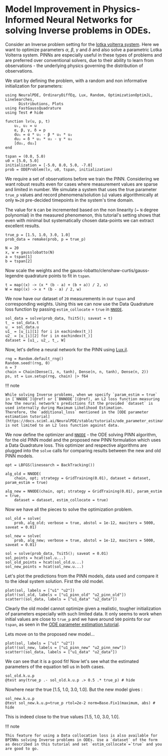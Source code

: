 # Model Improvement in Physics-Informed Neural Networks for solving Inverse problems in ODEs.

Consider an Inverse problem setting for the  [lotka volterra system](https://en.wikipedia.org/wiki/Lotka%E2%80%93Volterra_equations). Here we want to optimize parameters $\alpha$, $\beta$, $\gamma$ and $\delta$ and also solve a parametric Lotka Volterra system.
PINNs are especially useful in these types of problems and are preferred over conventional solvers, due to their ability to learn from observations - the underlying physics governing the distribution of observations.

We start by defining the problem, with a random and non informative initialization for parameters:

```@example improv_param_estim
using NeuralPDE, OrdinaryDiffEq, Lux, Random, OptimizationOptimJL, LineSearches,
      Distributions, Plots
using FastGaussQuadrature
using Test # hide

function lv(u, p, t)
    u₁, u₂ = u
    α, β, γ, δ = p
    du₁ = α * u₁ - β * u₁ * u₂
    du₂ = δ * u₁ * u₂ - γ * u₂
    [du₁, du₂]
end

tspan = (0.0, 5.0)
u0 = [5.0, 5.0]
initialization = [-5.0, 8.0, 5.0, -7.0]
prob = ODEProblem(lv, u0, tspan, initialization)
```

We require a set of observations before we train the PINN.
Considering we want robust results even for cases where measurement values are sparse and limited in number.
We simulate a system that uses the true parameter `true_p` values and record phenomena/solution (`u`) values algorithmically at only `N=20` pre-decided timepoints in the system's time domain.

The value for `N` can be incremented based on the non linearity (~ `N` degree polynomial) in the measured phenomenon, this tutorial's setting shows that even with minimal but systematically chosen data-points we can extract excellent results.

```@example improv_param_estim
true_p = [1.5, 1.0, 3.0, 1.0]
prob_data = remake(prob, p = true_p)

N = 20
x, w = gausslobatto(N)
a = tspan[1]
b = tspan[2]
```

Now scale the weights and the gauss-lobatto/clenshaw-curtis/gauss-legendre quadrature points to fit in `tspan`.

```@example improv_param_estim
t = map((x) -> (x * (b - a) + (b + a)) / 2, x)
W = map((x) -> x * (b - a) / 2, w)
```

We now have our dataset of `20` measurements in our `tspan` and corresponding weights. Using this we can now use the Data Quadrature loss function by passing `estim_collocate` = `true` in [`NNODE`](@ref).

```@example improv_param_estim
sol_data = solve(prob_data, Tsit5(); saveat = t)
t_ = sol_data.t
u_ = sol_data.u
u1_ = [u_[i][1] for i in eachindex(t_)]
u2_ = [u_[i][2] for i in eachindex(t_)]
dataset = [u1_, u2_, t_, W]
```

Now, let's define a neural network for the PINN using [Lux.jl](https://lux.csail.mit.edu/).

```@example improv_param_estim
rng = Random.default_rng()
Random.seed!(rng, 0)
n = 7
chain = Chain(Dense(1, n, tanh), Dense(n, n, tanh), Dense(n, 2))
ps, st = Lux.setup(rng, chain) |> f64
```

!!! note
    
    While solving Inverse problems, when we specify `param_estim = true` in [`NNODE`](@ref) or [`BNNODE`](@ref), an L2 loss function measuring how the neural network's predictions fit the provided `dataset` is used internally during Maximum Likelihood Estimation.
    Therefore, the `additional_loss` mentioned in the [ODE parameter estimation tutorial](https://docs.sciml.ai/NeuralPDE/stable/tutorials/ode_parameter_estimation/) is not limited to an L2 loss function against data.

We now define the optimizer and [`NNODE`](@ref) - the ODE solving PINN algorithm, for the old PINN model and the proposed new PINN formulation which uses a Data Quadrature loss.
This optimizer and respective algorithms are plugged into the `solve` calls for comparing results between the new and old PINN models.

```@example improv_param_estim
opt = LBFGS(linesearch = BackTracking())

alg_old = NNODE(
    chain, opt; strategy = GridTraining(0.01), dataset = dataset, param_estim = true)

alg_new = NNODE(chain, opt; strategy = GridTraining(0.01), param_estim = true,
    dataset = dataset, estim_collocate = true)
```

Now we have all the pieces to solve the optimization problem.

```@example improv_param_estim
sol_old = solve(
    prob, alg_old; verbose = true, abstol = 1e-12, maxiters = 5000, saveat = 0.01)

sol_new = solve(
    prob, alg_new; verbose = true, abstol = 1e-12, maxiters = 5000, saveat = 0.01)

sol = solve(prob_data, Tsit5(); saveat = 0.01)
sol_points = hcat(sol.u...)
sol_old_points = hcat(sol_old.u...)
sol_new_points = hcat(sol_new.u...)
```

Let's plot the predictions from the PINN models, data used and compare it to the ideal system solution.
First the old model.

```@example improv_param_estim
plot(sol, labels = ["u1" "u2"])
plot!(sol_old, labels = ["u1_pinn_old" "u2_pinn_old"])
scatter!(sol_data, labels = ["u1_data" "u2_data"])
```

Clearly the old model cannot optimize given a realistic, tougher initialization of parameters especially with such limited data. It only seems to work when initial values are close to `true_p` and we have around `500` points for our `tspan`, as seen in the [ODE parameter estimation tutorial](https://docs.sciml.ai/NeuralPDE/stable/tutorials/ode_parameter_estimation/).

Lets move on to the proposed new model...

```@example improv_param_estim
plot(sol, labels = ["u1" "u2"])
plot!(sol_new, labels = ["u1_pinn_new" "u2_pinn_new"])
scatter!(sol_data, labels = ["u1_data" "u2_data"])
```

We can see that it is a good fit! Now let's see what the estimated parameters of the equation tell us in both cases.

```@example improv_param_estim
sol_old.k.u.p
@test any(true_p .- sol_old.k.u.p .> 0.5 .* true_p) # hide
```

Nowhere near the true [1.5, 1.0, 3.0, 1.0]. But the new model gives :

```@example improv_param_estim
sol_new.k.u.p
@test sol_new.k.u.p≈true_p rtol=2e-2 norm=Base.Fix1(maximum, abs) # hide
```

This is indeed close to the true values [1.5, 1.0, 3.0, 1.0].

!!! note
    
    This feature for using a Data collocation loss is also available for BPINNs solving Inverse problems in ODEs. Use a `dataset` of the form as described in this tutorial and set `estim_collocate`=`true` and you are good to go.
